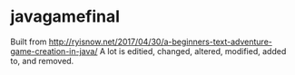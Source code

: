 # javagamefinal
Built from http://ryisnow.net/2017/04/30/a-beginners-text-adventure-game-creation-in-java/
A lot is editied, changed, altered, modified, added to, and removed.
